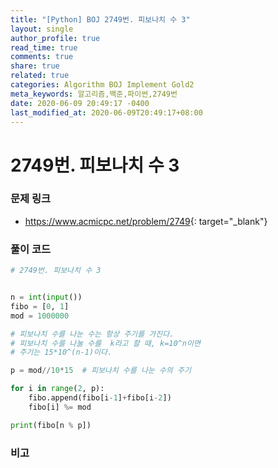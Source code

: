 ```yaml
---
title: "[Python] BOJ 2749번. 피보나치 수 3"
layout: single
author_profile: true
read_time: true
comments: true
share: true
related: true
categories: Algorithm BOJ Implement Gold2
meta_keywords: 알고리즘,백준,파이썬,2749번
date: 2020-06-09 20:49:17 -0400
last_modified_at: 2020-06-09T20:49:17+08:00
---
```


# 2749번. 피보나치 수 3

### 문제 링크
- <https://www.acmicpc.net/problem/2749>{: target="\_blank"}

### 풀이 코드

```python
# 2749번. 피보나치 수 3


n = int(input())
fibo = [0, 1]
mod = 1000000

# 피보나치 수를 나눈 수는 항상 주기를 가진다.
# 피보나치 수를 나눌 수를  k라고 할 때, k=10^n이면
# 주기는 15*10^(n-1)이다.

p = mod//10*15  # 피보나치 수를 나눈 수의 주기

for i in range(2, p):
    fibo.append(fibo[i-1]+fibo[i-2])
    fibo[i] %= mod

print(fibo[n % p])
```

### 비고